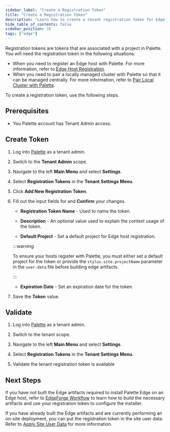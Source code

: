 ```yaml
---
sidebar_label: "Create a Registration Token"
title: "Create a Registration Token"
description: "Learn how to create a tenant registration token for Edge host registrations."
hide_table_of_contents: false
sidebar_position: 10
tags: ["edge"]
---
```


Registration tokens are tokens that are associated with a project in Palette. You will need the registration token in
the following situations:

- When you need to register an Edge host with Palette. For more information, refer to
  [Edge Host Registration](./edge-host-registration.md).
- When you need to pair a locally managed cluster with Palette so that it can be managed centrally. For more
  information, refer to [Pair Local Cluster with Palette](../../local-ui/cluster-management/local-to-central.md).

To create a registration token, use the following steps.

## Prerequisites

- You Palette account has Tenant Admin access.

## Create Token

1. Log into [Palette](https://console.spectrocloud.com) as a tenant admin.

2. Switch to the **Tenant Admin** scope.

3. Navigate to the left **Main Menu** and select **Settings**.

4. Select **Registration Tokens** in the **Tenant Settings Menu**.

5. Click **Add New Registration Token**.

6. Fill out the input fields for and **Confirm** your changes.

   - **Registration Token Name** - Used to name the token.

   - **Description** - An optional value used to explain the context usage of the token.

   - **Default Project** - Set a default project for Edge host registration.

   :::warning

   To ensure your hosts register with Palette, you must either set a default project for the token or provide
   the `stylus.site.projectName` parameter in the `user-data` file before building edge artifacts.

   :::

   - **Expiration Date** - Set an expiration date for the token.

8. Save the **Token** value.

## Validate

1. Log into [Palette](https://console.spectrocloud.com) as a tenant admin.

2. Switch to the tenant scope.

3. Navigate to the left **Main Menu** and select **Settings**.

4. Select **Registration Tokens** in the **Tenant Settings Menu**.

5. Validate the tenant registration token is available

## Next Steps

If you have not built the Edge artifacts required to install Palette Edge on an Edge host, refer to
[EdgeForge Workflow](../../edgeforge-workflow/edgeforge-workflow.md) to learn how to build the necessary artifacts and
use your registration token to configure the installer.

If you have already built the Edge artifacts and are currently performing an on-site deployment, you can put the
registration token in the site user data. Refer to [Apply Site User Data](../site-installation/site-user-data.md) for
more information.
